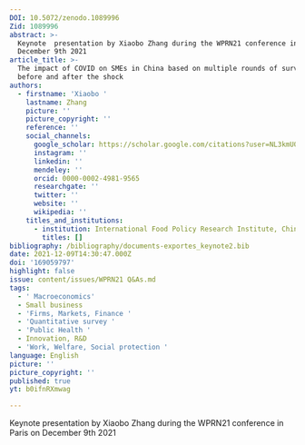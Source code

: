 ```yaml
---
DOI: 10.5072/zenodo.1089996
Zid: 1089996
abstract: >-
  Keynote  presentation by Xiaobo Zhang during the WPRN21 conference in Paris on
  December 9th 2021
article_title: >-
  The impact of COVID on SMEs in China based on multiple rounds of surveys
  before and after the shock
authors:
  - firstname: 'Xiaobo '
    lastname: Zhang
    picture: ''
    picture_copyright: ''
    reference: ''
    social_channels:
      google_scholar: https://scholar.google.com/citations?user=NL3kmU0AAAAJ&hl=en
      instagram: ''
      linkedin: ''
      mendeley: ''
      orcid: 0000-0002-4981-9565
      researchgate: ''
      twitter: ''
      website: ''
      wikipedia: ''
    titles_and_institutions:
      - institution: International Food Policy Research Institute, China
        titles: []
bibliography: /bibliography/documents-exportes_keynote2.bib
date: 2021-12-09T14:30:47.000Z
doi: '169059797'
highlight: false
issue: content/issues/WPRN21 Q&As.md
tags:
  - ' Macroeconomics'
  - Small business
  - 'Firms, Markets, Finance '
  - 'Quantitative survey '
  - 'Public Health '
  - Innovation, R&D
  - 'Work, Welfare, Social protection '
language: English
picture: ''
picture_copyright: ''
published: true
yt: b0ifnRXmwag

---
```




Keynote presentation by Xiaobo Zhang during the WPRN21 conference in Paris on December 9th 2021

<Youtube yt="b0ifnRXmwag" caption ="Xiaobo Zhang: The impact of COVID on SMEs in China based on multiple rounds"></Youtube>
